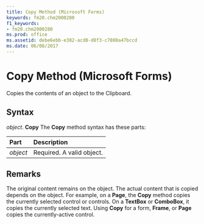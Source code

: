 ```yaml
---
title: Copy Method (Microsoft Forms)
keywords: fm20.chm2000280
f1_keywords:
- fm20.chm2000280
ms.prod: office
ms.assetid: debe6ebb-e382-acd8-d8f3-c7808a47bccd
ms.date: 06/08/2017
---
```



# Copy Method (Microsoft Forms)



Copies the contents of an object to the Clipboard.

## Syntax

_object_. **Copy**
The  **Copy** method syntax has these parts:


|**Part**|**Description**|
|:-----|:-----|
| _object_|Required. A valid object.|

## Remarks

The original content remains on the object.
The actual content that is copied depends on the object. For example, on a  **Page**, the **Copy** method copies the currently selected control or controls. On a **TextBox** or **ComboBox**, it copies the currently selected text.
Using  **Copy** for a form, **Frame**, or **Page** copies the currently-active control.


